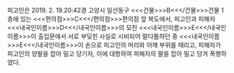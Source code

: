 피고인은 2019. 2. 19.20:42경 고양시 일산동구 <<<건물>>>B<<</건물>>>건물 1층에 있는 <<<편의점>>>C<<</편의점>>>편의점 앞 복도에서, 피고인과 피해자 <<<내국인이름>>>D<<</내국인이름>>>의 모친 <<<내국인이름>>>E<<</내국인이름>>>이 출입문에서 서로 부딪힌 사실로 시비되어 말다툼하던 중 <<<내국인이름>>>E<<</내국인이름>>>이 손으로 피고인의 머리와 어깨 부위를 때리고, 피해자가 피고인의 양팔을 잡아 밀고 당기자, 이에 대항하여 피해자의 팔을 잡아 밀고 당겨 폭행하였다.